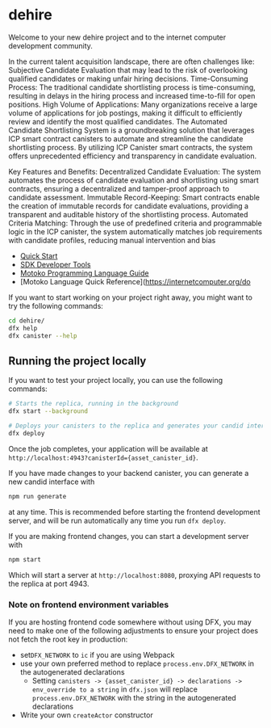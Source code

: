 # dehire

Welcome to your new dehire project and to the internet computer development community. 

In the current talent acquisition landscape, there are often challenges like:
Subjective Candidate Evaluation that may lead to the risk of overlooking qualified candidates or making unfair hiring decisions. 
Time-Consuming Process: The traditional candidate shortlisting process is time-consuming, resulting in delays in the hiring process and increased time-to-fill for open positions.
High Volume of Applications: Many organizations receive a large volume of applications for job postings, making it difficult to efficiently review and identify the most qualified candidates.
The Automated Candidate Shortlisting System is a groundbreaking solution that leverages ICP smart contract canisters to automate and streamline the candidate shortlisting process.
By utilizing ICP Canister smart contracts, the system offers unprecedented efficiency and transparency in candidate evaluation.

Key Features and Benefits:
Decentralized Candidate Evaluation: The system automates the process of candidate evaluation and shortlisting using smart contracts, ensuring a decentralized and tamper-proof approach to candidate assessment.
Immutable Record-Keeping: Smart contracts enable the creation of immutable records for candidate evaluations, providing a transparent and auditable history of the shortlisting process.
Automated Criteria Matching: Through the use of predefined criteria and programmable logic in the ICP canister, the system automatically matches job requirements with candidate profiles, reducing manual intervention and bias

- [Quick Start](https://internetcomputer.org/docs/current/developer-docs/setup/deploy-locally)
- [SDK Developer Tools](https://internetcomputer.org/docs/current/developer-docs/setup/install)
- [Motoko Programming Language Guide](https://internetcomputer.org/docs/current/motoko/main/motoko)
- [Motoko Language Quick Reference](https://internetcomputer.org/do

If you want to start working on your project right away, you might want to try the following commands:

```bash
cd dehire/
dfx help
dfx canister --help
```

## Running the project locally

If you want to test your project locally, you can use the following commands:

```bash
# Starts the replica, running in the background
dfx start --background

# Deploys your canisters to the replica and generates your candid interface
dfx deploy
```

Once the job completes, your application will be available at `http://localhost:4943?canisterId={asset_canister_id}`.

If you have made changes to your backend canister, you can generate a new candid interface with

```bash
npm run generate
```

at any time. This is recommended before starting the frontend development server, and will be run automatically any time you run `dfx deploy`.

If you are making frontend changes, you can start a development server with

```bash
npm start
```

Which will start a server at `http://localhost:8080`, proxying API requests to the replica at port 4943.

### Note on frontend environment variables

If you are hosting frontend code somewhere without using DFX, you may need to make one of the following adjustments to ensure your project does not fetch the root key in production:

- set`DFX_NETWORK` to `ic` if you are using Webpack
- use your own preferred method to replace `process.env.DFX_NETWORK` in the autogenerated declarations
  - Setting `canisters -> {asset_canister_id} -> declarations -> env_override to a string` in `dfx.json` will replace `process.env.DFX_NETWORK` with the string in the autogenerated declarations
- Write your own `createActor` constructor
